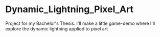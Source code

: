 # Dynamic_Lightning_Pixel_Art
 Project for my Bachelor's Thesis. I'll make a little game-demo where I'll explore the dynamic lightning applied to pixel art 

